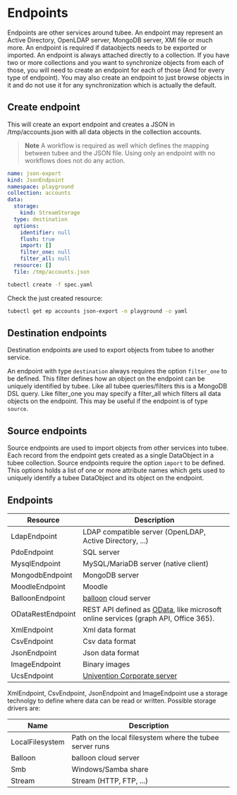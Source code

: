 # Endpoints

Endpoints are other services around tubee. An endpoint may represent an Active Directory, OpenLDAP server, MongoDB server, XMl file or much more.
An endpoint is required if dataobjects needs to be exported or imported. An endpoint is always attached directly to a collection. If you have two or more collections and you want to synchronize objects from each of those, you will need to create an endpoint for each of those (And for every type of endpoint).
You may also create an endpoint to just browse objects in it and do not use it for any synchronization which is actually the default.

## Create endpoint

This will create an export endpoint and creates a JSON in /tmp/accounts.json with all data objects in the collection accounts.

>**Note** A workflow is required as well which defines the mapping between tubee and the JSON file. Using only an endpoint with no workflows does not do any action. 

```yaml 
name: json-export
kind: JsonEndpoint
namespace: playground
collection: accounts
data:
  storage:
    kind: StreamStorage
  type: destination
  options:
    identifier: null
    flush: true
    import: []
    filter_one: null
    filter_all: null
  resource: []
  file: /tmp/accounts.json
```

```sh
tubectl create -f spec.yaml
```

Check the just created resource:

```sh
tubectl get ep accounts json-export -n playground -o yaml
```

## Destination endpoints
Destination endpoints are used to export objects from tubee to another service.

An endpoint with type `destination` always requires the option `filter_one` to be defined. This filter defines how an object on the endpoint can be uniquely identified by tubee.
Like all tubee queries/filters this is a MongoDB DSL query.
Like filter_one you may specify a filter_all which filters all data objects on the endpoint. This may be useful if the endpoint is of type `source`.

## Source endpoints

Source endpoints are used to import objects from other services into tubee. Each record from the endpoint gets created as a single DataObject in a tubee collection.
Source endpoints require the option `import` to be defined. This options holds a list of one or more attribute names which gets used to uniquely identify a tubee DataObject and its object on the endpoint.

## Endpoints

| Resource      | Description  |
| ------------- |--------------|
| LdapEndpoint | LDAP compatible server (OpenLDAP, Active Directory, ...) |
| PdoEndpoint | SQL server |
| MysqlEndpoint | MySQL/MariaDB server (native client) |
| MongodbEndpoint | MongoDB server |
| MoodleEndpoint | Moodle |
| BalloonEndpoint | [balloon](https://github.com/gyselroth/balloon) cloud server |
| ODataRestEndpoint | REST API defined as [OData](https://www.odata.org/), like microsoft online services (graph API, Office 365). |
| XmlEndpoint | Xml data format |
| CsvEndpoint | Csv data format |
| JsonEndpoint | Json data format |
| ImageEndpoint | Binary images |
| UcsEndpoint | [Univention Corporate server](https://www.univention.com/products/ucs/) |

XmlEndpoint, CsvEndpoint, JsonEndpoint and ImageEndpoint use a storage technolgy to define where data can be read or written. Possible storage drivers are:

| Name      | Description  |
| ------------- |--------------|
| LocalFilesystem | Path on the local filesystem where the tubee server runs |
| Balloon | balloon cloud server |
| Smb | Windows/Samba share |
| Stream | Stream (HTTP, FTP, ...) |
